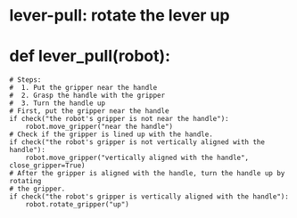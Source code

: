 # lever-pull: rotate the lever up
# def lever_pull(robot):
    # Steps:
    #  1. Put the gripper near the handle
    #  2. Grasp the handle with the gripper
    #  3. Turn the handle up
    # First, put the gripper near the handle
    if check("the robot's gripper is not near the handle"):
        robot.move_gripper("near the handle")
    # Check if the gripper is lined up with the handle.
    if check("the robot's gripper is not vertically aligned with the handle"):
        robot.move_gripper("vertically aligned with the handle", close_gripper=True)
    # After the gripper is aligned with the handle, turn the handle up by rotating
    # the gripper.
    if check("the robot's gripper is vertically aligned with the handle"):
        robot.rotate_gripper("up")